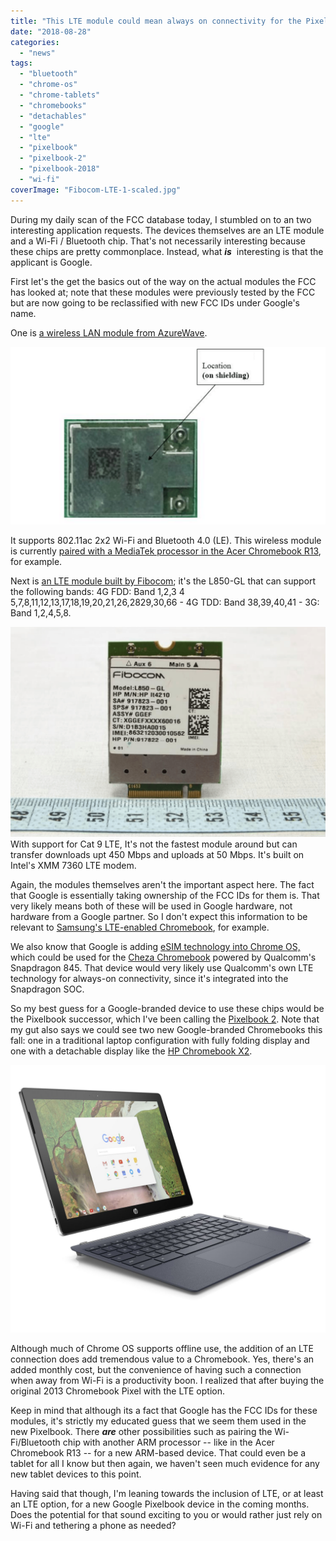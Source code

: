 ```yaml
---
title: "This LTE module could mean always on connectivity for the Pixelbook 2"
date: "2018-08-28"
categories: 
  - "news"
tags: 
  - "bluetooth"
  - "chrome-os"
  - "chrome-tablets"
  - "chromebooks"
  - "detachables"
  - "google"
  - "lte"
  - "pixelbook"
  - "pixelbook-2"
  - "pixelbook-2018"
  - "wi-fi"
coverImage: "Fibocom-LTE-1-scaled.jpg"
---
```


During my daily scan of the FCC database today, I stumbled on to an two interesting application requests. The devices themselves are an LTE module and a Wi-Fi / Bluetooth chip. That's not necessarily interesting because these chips are pretty commonplace. Instead, what **_is_**  interesting is that the applicant is Google.

First let's the get the basics out of the way on the actual modules the FCC has looked at; note that these modules were previously tested by the FCC but are now going to be reclassified with new FCC IDs under Google's name.

One is [a wireless LAN module from AzureWave](https://apps.fcc.gov/oetcf/eas/reports/ViewExhibitReport.cfm?mode=Exhibits&RequestTimeout=500&calledFromFrame=N&application_id=OH%2F7fxwdid0Yhi0Op6OcSQ%3D%3D&fcc_id=A4R-WT4).

[![](images/AzureWave-wireless-module.png)](https://www.aboutchromebooks.com/news/google-pixelbook-2-lte-connectivity/attachment/azurewave-wireless-module/)

It supports 802.11ac 2x2 Wi-Fi and Bluetooth 4.0 (LE). This wireless module is currently [paired with a MediaTek processor in the Acer Chromebook R13](https://us.hardware.info/product/373378/acer-chromebook-r13-cb5-312t-k7sp/specifications), for example.

Next is [an LTE module built by Fibocom](https://apps.fcc.gov/oetcf/eas/reports/ViewExhibitReport.cfm?mode=Exhibits&RequestTimeout=500&calledFromFrame=N&application_id=y%2BnxtIbBFwOab1IryQPbzQ%3D%3D&fcc_id=A4R-WT3); it's the L850-GL that can support the following bands: 4G FDD: Band 1,2,3 4 5,7,8,11,12,13,17,18,19,20,21,26,2829,30,66 - 4G TDD: Band 38,39,40,41 - 3G: Band 1,2,4,5,8.

[![](images/Fibocom-LTE.png)](https://www.aboutchromebooks.com/news/google-pixelbook-2-lte-connectivity/attachment/fibocom-lte/)With support for Cat 9 LTE, It's not the fastest module around but can transfer downloads upt 450 Mbps and uploads at 50 Mbps. It's built on Intel's XMM 7360 LTE modem.

Again, the modules themselves aren't the important aspect here. The fact that Google is essentially taking ownership of the FCC IDs for them is. That very likely means both of these will be used in Google hardware, not hardware from a Google partner. So I don't expect this information to be relevant to [Samsung's LTE-enabled Chromebook](https://www.aboutchromebooks.com/news/samsung-chromebook-pro-v2-lte-core-m3/), for example.

We also know that Google is adding [eSIM technology into Chrome OS,](https://www.aboutchromebooks.com/news/meet-project-hermes-esims-and-likely-project-fi-on-chromebooks/) which could be used for the [Cheza Chromebook](https://www.aboutchromebooks.com/news/why-cheza-snapdragon-845-chromebook-tablet-20-hours-battery-life/) powered by Qualcomm's Snapdragon 845. That device would very likely use Qualcomm's own LTE technology for always-on connectivity, since it's integrated into the Snapdragon SOC.

So my best guess for a Google-branded device to use these chips would be the Pixelbook successor, which I've been calling the [Pixelbook 2](https://www.aboutchromebooks.com/news/pixelbook-2-atlas-detachable-4k-chromebook-availability-2018/). Note that my gut also says we could see two new Google-branded Chromebooks this fall: one in a traditional laptop configuration with fully folding display and one with a detachable display like the [HP Chromebook X2](https://www.aboutchromebooks.com/news/hp-chromebook-x2-arrives-as-the-first-detachable-chromebook-tablet/).

[![](images/HP_Chromebook_x2_FrontRight_Detached-1.jpg)](https://www.aboutchromebooks.com/news/hp-chromebook-x2-arrives-as-the-first-detachable-chromebook-tablet/attachment/hp_chromebook_x2_frontright_detached-2/)

Although much of Chrome OS supports offline use, the addition of an LTE connection does add tremendous value to a Chromebook. Yes, there's an added monthly cost, but the convenience of having such a connection when away from Wi-Fi is a productivity boon. I realized that after buying the original 2013 Chromebook Pixel with the LTE option.

Keep in mind that although its a fact that Google has the FCC IDs for these modules, it's strictly my educated guess that we seem them used in the new Pixelbook. There _**are**_ other possibilities such as pairing the Wi-Fi/Bluetooth chip with another ARM processor -- like in the Acer Chromebook R13 -- for a new ARM-based device. That could even be a tablet for all I know but then again, we haven't seen much evidence for any new tablet devices to this point.

Having said that though, I'm leaning towards the inclusion of LTE, or at least an LTE option, for a new Google Pixelbook device in the coming months. Does the potential for that sound exciting to you or would rather just rely on Wi-Fi and tethering a phone as needed?
